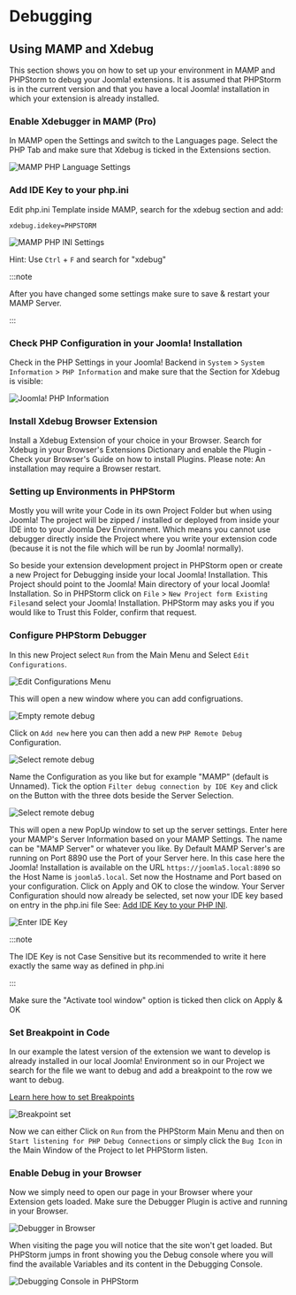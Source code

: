 Debugging
========

## Using MAMP and Xdebug

This section shows you on how to set up your environment in MAMP and PHPStorm to debug your Joomla! extensions.
It is assumed that PHPStorm is in the current version and that you have a local Joomla! installation in which your
extension is already installed.

### Enable Xdebugger in MAMP (Pro)

In MAMP open the Settings and switch to the Languages page. Select the PHP Tab and make sure that Xdebug is ticked in
the Extensions section.

![MAMP PHP Language Settings](./assets/mamp_language_settings.png)

### Add IDE Key to your php.ini

Edit php.ini Template inside MAMP, search for the xdebug section and add:

```
xdebug.idekey=PHPSTORM
```

![MAMP PHP INI Settings](./assets/php_ini_setup.png)

Hint: Use `Ctrl` + `F` and search for "xdebug"

:::note

After you have changed some settings make sure to save & restart your MAMP Server.

:::

### Check PHP Configuration in your Joomla! Installation

Check in the PHP Settings in your Joomla! Backend in `System` > `System Information` > `PHP
Information` and make sure that the Section for Xdebug is visible:

![Joomla! PHP Information](./assets/xdebug_top.jpg)

### Install Xdebug Browser Extension

Install a Xdebug Extension of your choice in your Browser. Search for Xdebug in your Browser's Extensions Dictionary
and enable the Plugin - Check your Browser's Guide on how to install Plugins. Please note: An installation may require
a Browser restart.

### Setting up Environments in PHPStorm

Mostly you will write your Code in its own Project Folder but when using Joomla! The project will be zipped / installed
or deployed from inside your IDE into to your Joomla Dev Environment. Which means you cannot use debugger directly
inside the Project where you write your extension code (because it is not the file which will be run by Joomla!
normally).

So beside your extension development project in PHPStorm open or create a new Project for Debugging inside your local
Joomla! Installation. This Project should point to the Joomla! Main directory of your local Joomla! Installation. So in
PHPStorm click on `File` > `New Project form Existing Files`and select your Joomla! Installation. PHPStorm may asks you
if you would like to Trust this Folder, confirm that request.

### Configure PHPStorm Debugger

In this new Project select `Run` from the Main Menu and Select `Edit Configurations`.

![Edit Configurations Menu](./assets/run_edit_configurations.png)

This will open a new window where you can add configruations.

![Empty remote debug](./assets/empty_run_debug_config.png)

Click on `Add new` here you can then add a new `PHP Remote Debug` Configuration.

![Select remote debug](./assets/select_php_remote_debug.png)

Name the Configuration as you like but for example "MAMP" (default is Unnamed).
Tick the option `Filter debug connection by IDE Key` and click on the Button with the three dots beside the Server
Selection.

![Select remote debug](./assets/start_configuration.png)

This will open a new PopUp window to set up the server settings. Enter here your MAMP's Server Information based on your
MAMP Settings.
The name can be "MAMP Server" or whatever you like. By Default MAMP Server's are running on Port 8890 use the Port of
your Server here. In this case here the Joomla! Installation is available on the URL `https://joomla5.local:8890` so the
Host Name is `joomla5.local`. Set now the Hostname and Port based on your configuration.
Click on Apply and OK to close the window. Your Server Configuration should now already be selected, set now your IDE
key based on entry in the php.ini file See: [Add IDE Key to your PHP INI](#add-ide-key-to-your-phpini).

![Enter IDE Key](./assets/edit_mamp_server_settings_phpstorm.png)

:::note

The IDE Key is not Case Sensitive but its recommended to write it here exactly the same way as defined in php.ini

:::

Make sure the "Activate tool window" option is ticked then click on Apply & OK

### Set Breakpoint in Code

In our example the latest version of the extension we want to develop is already installed in our local Joomla!
Environment so in our Project we search for the file we want to debug and add a breakpoint to the row we want to debug.

[Learn here how to set Breakpoints](https://www.jetbrains.com/help/phpstorm/using-breakpoints.html#set-breakpoints)

![Breakpoint set](./assets/add_breakpoint.png)

Now we can either Click on `Run` from the PHPStorm Main Menu and then on `Start listening for PHP Debug Connections` or
simply click the `Bug Icon` in the Main Window of the Project to let PHPStorm listen.

### Enable Debug in your Browser

Now we simply need to open our page in your Browser where your Extension gets loaded. Make sure the Debugger Plugin is
active and running in your Browser.

![Debugger in Browser](./assets/enable_debug_inBrowser.png)

When visiting the page you will notice that the site won't get loaded. But PHPStorm jumps in front showing you the Debug
console where you will find the available Variables and its content in the Debugging Console.

![Debugging Console in PHPStorm](./assets/debug_console.png)






















